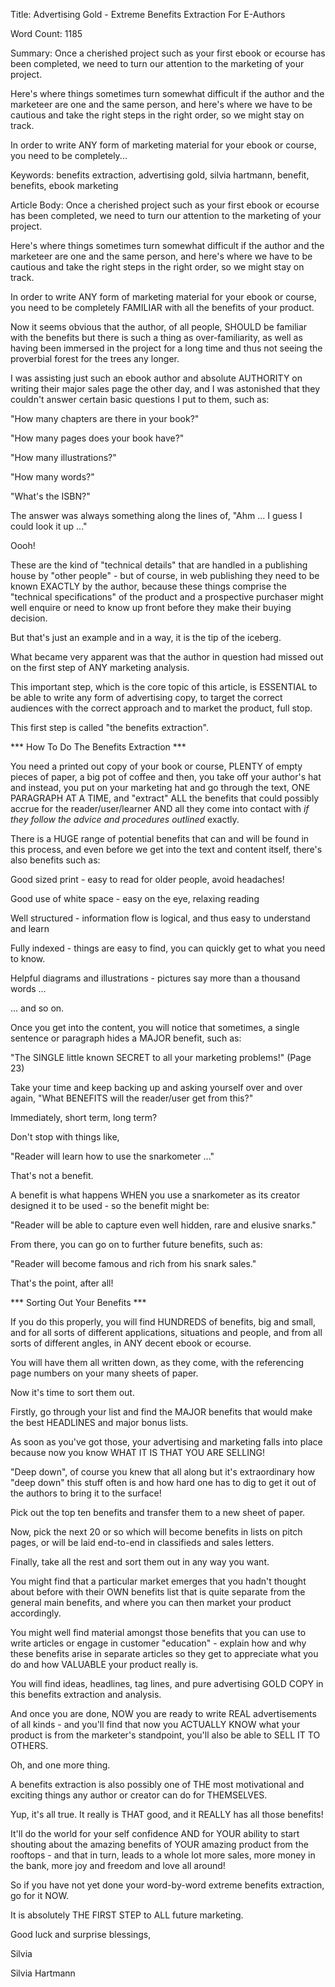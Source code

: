 Title: 
Advertising Gold - Extreme Benefits Extraction For E-Authors

Word Count:
1185

Summary:
Once a cherished project such as your first ebook or ecourse has been completed, we need to turn our attention to the marketing of your project. 

Here's where things sometimes turn somewhat difficult if the author and the marketeer are one and the same person, and here's where we have to be cautious and take the right steps in the right order, so we might stay on track. 

In order to write ANY form of marketing material for your ebook or course, you need to be completely...


Keywords:
benefits extraction, advertising gold, silvia hartmann, benefit, benefits, ebook marketing


Article Body:
Once a cherished project such as your first ebook or ecourse has been completed, we need to turn our attention to the marketing of your project. 

Here's where things sometimes turn somewhat difficult if the author and the marketeer are one and the same person, and here's where we have to be cautious and take the right steps in the right order, so we might stay on track. 

In order to write ANY form of marketing material for your ebook or course, you need to be completely FAMILIAR with all the benefits of your product. 

Now it seems obvious that the author, of all people, SHOULD be familiar with the benefits but there is such a thing as over-familiarity, as well as having been immersed in the project for a long time and thus not seeing the proverbial forest for the trees any longer. 

I was assisting just such an ebook author and absolute AUTHORITY on writing their major sales page the other day, and I was astonished that they couldn't answer certain basic questions I put to them, such as: 

"How many chapters are there in your book?" 

"How many pages does your book have?" 

"How many illustrations?" 

"How many words?" 

"What's the ISBN?" 

The answer was always something along the lines of, "Ahm ... I guess I could look it up ..." 

Oooh! 

These are the kind of "technical details" that are handled in a publishing house by "other people" - but of course, in web publishing they need to be known EXACTLY by the author, because these things comprise the "technical specifications" of the product and a prospective purchaser might well enquire or need to know up front before they make their buying decision. 

But that's just an example and in a way, it is the tip of the iceberg. 

What became very apparent was that the author in question had missed out on the first step of ANY marketing analysis. 

This important step, which is the core topic of this article, is ESSENTIAL to be able to write any form of advertising copy, to target the correct audiences with the correct approach and to market the product, full stop. 

This first step is called "the benefits extraction". 


*** How To Do The Benefits Extraction *** 

You need a printed out copy of your book or course, PLENTY of empty pieces of paper, a big pot of coffee and then, you take off your author's hat and instead, you put on your marketing hat and go through the text, ONE PARAGRAPH AT A TIME, and "extract" ALL the benefits that could possibly accrue for the reader/user/learner AND all they come into contact with *if they follow the advice and procedures outlined* exactly. 

There is a HUGE range of potential benefits that can and will be found in this process, and even before we get into the text and content itself, there's also benefits such as: 

Good sized print - easy to read for older people, avoid headaches! 

Good use of white space - easy on the eye, relaxing reading 

Well structured - information flow is logical, and thus easy to understand and learn 

Fully indexed - things are easy to find, you can quickly get to what you need to know. 

Helpful diagrams and illustrations - pictures say more than a thousand words ... 

... and so on. 

Once you get into the content, you will notice that sometimes, a single sentence or paragraph hides a MAJOR benefit, such as: 

"The SINGLE little known SECRET to all your marketing problems!" (Page 23) 

Take your time and keep backing up and asking yourself over and over again, "What BENEFITS will the reader/user get from this?" 

Immediately, short term, long term? 

Don't stop with things like, 

"Reader will learn how to use the snarkometer ..." 

That's not a benefit. 

A benefit is what happens WHEN you use a snarkometer as its creator designed it to be used - so the benefit might be: 

"Reader will be able to capture even well hidden, rare and elusive snarks." 

From there, you can go on to further future benefits, such as: 

"Reader will become famous and rich from his snark sales." 

That's the point, after all! 


*** Sorting Out Your Benefits *** 

If you do this properly, you will find HUNDREDS of benefits, big and small, and for all sorts of different applications, situations and people, and from all sorts of different angles, in ANY decent ebook or ecourse. 

You will have them all written down, as they come, with the referencing page numbers on your many sheets of paper. 

Now it's time to sort them out. 

Firstly, go through your list and find the MAJOR benefits that would make the best HEADLINES and major bonus lists. 

As soon as you've got those, your advertising and marketing falls into place because now you know WHAT IT IS THAT YOU ARE SELLING! 

"Deep down", of course you knew that all along but it's extraordinary how "deep down" this stuff often is and how hard one has to dig to get it out of the authors to bring it to the surface! 

Pick out the top ten benefits and transfer them to a new sheet of paper. 

Now, pick the next 20 or so which will become benefits in lists on pitch pages, or will be laid end-to-end in classifieds and sales letters. 

Finally, take all the rest and sort them out in any way you want. 

You might find that a particular market emerges that you hadn't thought about before with their OWN benefits list that is quite separate from the general main benefits, and where you can then market your product accordingly. 

You might well find material amongst those benefits that you can use to write articles or engage in customer "education" - explain how and why these benefits arise in separate articles so they get to appreciate what you do and how VALUABLE your product really is. 

You will find ideas, headlines, tag lines, and pure advertising GOLD COPY in this benefits extraction and analysis. 

And once you are done, NOW you are ready to write REAL advertisements of all kinds - and you'll find that now you ACTUALLY KNOW what your product is from the marketer's standpoint, you'll also be able to SELL IT TO OTHERS. 

Oh, and one more thing. 

A benefits extraction is also possibly one of THE most motivational and exciting things any author or creator can do for THEMSELVES. 

Yup, it's all true. It really is THAT good, and it REALLY has all those benefits! 

It'll do the world for your self confidence AND for YOUR ability to start shouting about the amazing benefits of YOUR amazing product from the rooftops - and that in turn, leads to a whole lot more sales, more money in the bank, more joy and freedom and love all around! 

So if you have not yet done your word-by-word extreme benefits extraction, go for it NOW. 

It is absolutely THE FIRST STEP to ALL future marketing. 

Good luck and surprise blessings, 

Silvia 

Silvia Hartmann



